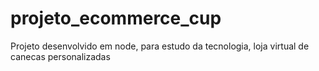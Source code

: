# projeto_ecommerce_cup
Projeto desenvolvido em node, para estudo da tecnologia, loja virtual de canecas personalizadas
